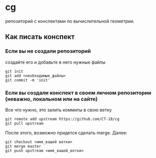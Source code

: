 # cg
репозиторий с конспектами по вычислительной геометрии.

## Как писать конспект
### Если вы не создали репозиторий
создайте его и добавьте в него нужные файлы

    git init
    git add <необходимые_файлы>
    git commit -m 'init'
### Если вы создали конспект в своем личном репозитории (неважно, локальном или на сайте)
Все что нужно, это залить коммиты в свою ветку
    
    git remote add upstream https://github.com/CT-18/cg
    git pull upstream

После этого, возможно придется сделать merge. Далее:

    git checkout <имя_вашей ветки>
    git merge master
    git push upstream <имя_вашей_ветки>
